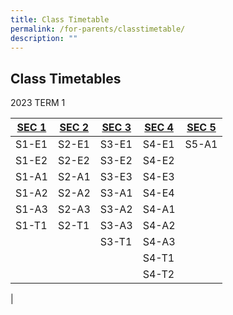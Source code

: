```yaml
---
title: Class Timetable
permalink: /for-parents/classtimetable/
description: ""
---
```

## Class Timetables


2023 TERM 1

|[SEC 1](/files/2023-t3w3-sec%201-ver1.pdf)| [SEC 2](/files/CLASSES%20TT/2023%20T1%20Sec%202.pdf)|[SEC 3](/files/CLASSES%20TT/2023%20T1%20Sec%203.pdf)|[SEC 4](/files/CLASSES%20TT/2023%20T1%20Sec%204.pdf)|[SEC 5](/files/CLASSES%20TT/SEC5/2023%20T1%2030.pdf)|
| -------- |-------- |--------|--------|--------|
|S1-E1|S2-E1|S3-E1|S4-E1|S5-A1|
|S1-E2|S2-E2|S3-E2|S4-E2||
|S1-A1|S2-A1|S3-E3|S4-E3||
|S1-A2|S2-A2|S3-A1|S4-E4||
|S1-A3|S2-A3|S3-A2|S4-A1||
|S1-T1|S2-T1|S3-A3|S4-A2||
|||S3-T1|S4-A3||
||||S4-T1||
||||S4-T2||
|